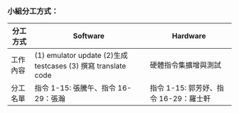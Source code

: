 ### 小組分工方式：

| 分工方式 | Software | Hardware |
| -------- | -------- | -------- |
| 工作內容  | (1) emulator update (2)生成 testcases (3) 撰寫 translate code     | 硬體指令集擴增與測試     |
| 分工名單  | 指令 1-15: 張騰午、指令 16-29：張瀚  |指令 1-15: 郭芳妤、指令 16-29：羅士軒